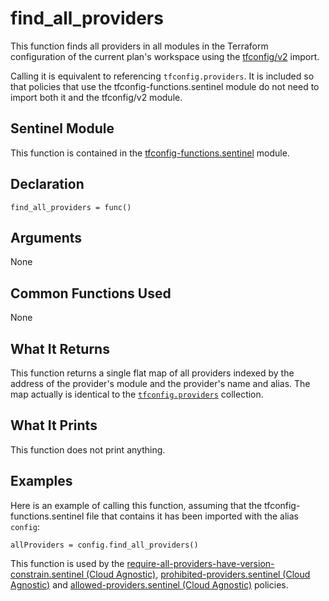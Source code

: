 # find_all_providers
This function finds all providers in all modules in the Terraform configuration of the current plan's workspace using the [tfconfig/v2](https://www.terraform.io/docs/cloud/sentinel/import/tfconfig-v2.html) import.

Calling it is equivalent to referencing `tfconfig.providers`. It is included so that policies that use the tfconfig-functions.sentinel module do not need to import both it and the tfconfig/v2 module.

## Sentinel Module
This function is contained in the [tfconfig-functions.sentinel](../../tfconfig-functions.sentinel) module.

## Declaration
`find_all_providers = func()`

## Arguments
None

## Common Functions Used
None

## What It Returns
This function returns a single flat map of all providers indexed by the address of the provider's module and the provider's name and alias. The map actually is identical to the [`tfconfig.providers`](https://www.terraform.io/docs/cloud/sentinel/import/tfconfig-v2.html#the-providers-collection) collection.

## What It Prints
This function does not print anything.

## Examples
Here is an example of calling this function, assuming that the tfconfig-functions.sentinel file that contains it has been imported with the alias `config`:
```
allProviders = config.find_all_providers()
```

This function is used by the [require-all-providers-have-version-constrain.sentinel (Cloud Agnostic)](../../../cloud-agnostic/require-all-providers-have-version-constrain.sentinel), [prohibited-providers.sentinel (Cloud Agnostic)](../../../cloud-agnostic/prohibited-providers.sentinel) and [allowed-providers.sentinel (Cloud Agnostic)](../../../cloud-agnostic/allowed-providers.sentinel) policies.
